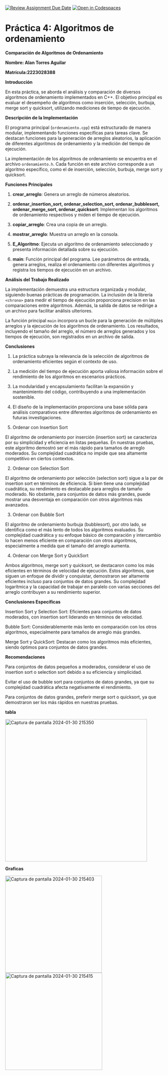 [![Review Assignment Due Date](https://classroom.github.com/assets/deadline-readme-button-24ddc0f5d75046c5622901739e7c5dd533143b0c8e959d652212380cedb1ea36.svg)](https://classroom.github.com/a/ke8zCzPd)
[![Open in Codespaces](https://classroom.github.com/assets/launch-codespace-7f7980b617ed060a017424585567c406b6ee15c891e84e1186181d67ecf80aa0.svg)](https://classroom.github.com/open-in-codespaces?assignment_repo_id=13623341)
# Práctica 4: Algoritmos de ordenamiento
**Comparación de Algoritmos de Ordenamiento** 

**Nombre: Alan Torres Aguilar**  

**Matrícula:2223028388** 

**Introducción** 

En esta práctica, se aborda el análisis y comparación de diversos algoritmos de ordenamiento implementados en C++. El objetivo principal es evaluar el desempeño de algoritmos como inserción, selección, burbuja, merge sort y quicksort, utilizando mediciones de tiempo de ejecución. 

**Descripción de la Implementación** 

El programa principal (`ordenamiento.cpp`) está estructurado de manera modular, implementando funciones específicas para tareas clave. Se destacan funciones para la generación de arreglos aleatorios, la aplicación de diferentes algoritmos de ordenamiento y la medición del tiempo de ejecución. 

La implementación de los algoritmos de ordenamiento se encuentra en el archivo `ordenamiento.h`. Cada función en este archivo corresponde a un algoritmo específico, como el de inserción, selección, burbuja, merge sort y quicksort. 

**Funciones Principales** 

1. **crear_arreglo**: Genera un arreglo de números aleatorios. 

2. **ordenar_insertion_sort, ordenar_selection_sort, ordenar_bubblesort, ordenar_merge_sort, ordenar_quicksort**: Implementan los algoritmos de ordenamiento respectivos y miden el tiempo de ejecución. 

3. **copiar_arreglo**: Crea una copia de un arreglo. 

4. **mostrar_arreglo**: Muestra un arreglo en la consola. 

5. **E_Algoritmo**: Ejecuta un algoritmo de ordenamiento seleccionado y presenta información detallada sobre su ejecución. 

6. **main**: Función principal del programa. Lee parámetros de entrada, genera arreglos, realiza el ordenamiento con diferentes algoritmos y registra los tiempos de ejecución en un archivo. 


**Análisis del Trabajo Realizado** 

La implementación demuestra una estructura organizada y modular, siguiendo buenas prácticas de programación. La inclusión de la librería `<chrono>` para medir el tiempo de ejecución proporciona precision en las comparaciones entre algoritmos. Además, la salida de datos se redirige a un archivo para facilitar análisis ulteriores. 

La función principal `main` incorpora un bucle para la generación de múltiples arreglos y la ejecución de los algoritmos de ordenamiento. Los resultados, incluyendo el tamaño del arreglo, el número de arreglos generados y los tiempos de ejecución, son registrados en un archivo de salida. 

**Conclusiones** 

1. La práctica subraya la relevancia de la selección de algoritmos de ordenamiento eficientes según el contexto de uso. 

2. La medición del tiempo de ejecución aporta valiosa información sobre el rendimiento de los algoritmos en escenarios prácticos. 

3. La modularidad y encapsulamiento facilitan la expansión y mantenimiento del código, contribuyendo a una implementación sostenible. 

4. El diseño de la implementación proporciona una base sólida para análisis comparativos entre diferentes algoritmos de ordenamiento en futuras investigaciones. 

1. Ordenar con Insertion Sort

El algoritmo de ordenamiento por inserción (insertion sort) se caracteriza por su simplicidad y eficiencia en listas pequeñas. En nuestras pruebas, este algoritmo demostró ser el más rápido para tamaños de arreglo moderados. Su complejidad cuadrática no impide que sea altamente competitivo en ciertos contextos.

2. Ordenar con Selection Sort

El algoritmo de ordenamiento por selección (selection sort) sigue a la par de insertion sort en términos de eficiencia. Si bien tiene una complejidad cuadrática, su rendimiento es destacable para arreglos de tamaño moderado. No obstante, para conjuntos de datos más grandes, puede mostrar una desventaja en comparación con otros algoritmos más avanzados.

3. Ordenar con Bubble Sort

El algoritmo de ordenamiento burbuja (bubblesort), por otro lado, se identifica como el más lento de todos los algoritmos evaluados. Su complejidad cuadrática y su enfoque básico de comparación y intercambio lo hacen menos eficiente en comparación con otros algoritmos, especialmente a medida que el tamaño del arreglo aumenta.

4. Ordenar con Merge Sort y QuickSort

Ambos algoritmos, merge sort y quicksort, se destacaron como los más eficientes en términos de velocidad de ejecución. Estos algoritmos, que siguen un enfoque de dividir y conquistar, demostraron ser altamente eficientes incluso para conjuntos de datos grandes. Su complejidad logarítmica y la capacidad de trabajar en paralelo con varias secciones del arreglo contribuyen a su rendimiento superior.

**Conclusiones Específicas**

Insertion Sort y Selection Sort: Eficientes para conjuntos de datos moderados, con insertion sort liderando en términos de velocidad.

Bubble Sort: Considerablemente más lento en comparación con los otros algoritmos, especialmente para tamaños de arreglo más grandes.

Merge Sort y QuickSort: Destacan como los algoritmos más eficientes, siendo óptimos para conjuntos de datos grandes.

**Recomendaciones**

Para conjuntos de datos pequeños a moderados, considerar el uso de insertion sort o selection sort debido a su eficiencia y simplicidad.

Evitar el uso de bubble sort para conjuntos de datos grandes, ya que su complejidad cuadrática afecta negativamente el rendimiento.

Para conjuntos de datos grandes, preferir merge sort o quicksort, ya que demostraron ser los más rápidos en nuestras pruebas.

**tabla** 

<img width="452" alt="Captura de pantalla 2024-01-30 215350" src="https://github.com/AGN-Teaching/practica-4-algoritmos-de-ordenamiento-alantorresuam/assets/125683087/646e22f9-4a51-412b-bc29-e89e1ac6b002">


**Graficas**

<img width="308" alt="Captura de pantalla 2024-01-30 215403" src="https://github.com/AGN-Teaching/practica-4-algoritmos-de-ordenamiento-alantorresuam/assets/125683087/5ea40dc0-da77-47a0-a566-f59465e6fd05">

<img width="309" alt="Captura de pantalla 2024-01-30 215415" src="https://github.com/AGN-Teaching/practica-4-algoritmos-de-ordenamiento-alantorresuam/assets/125683087/883cc592-7846-4daa-bb71-476f806a7f02">

 
